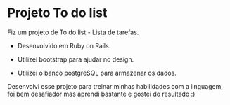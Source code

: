 # Projeto To do list 

Fiz um projeto de To do list - Lista de tarefas. 

* Desenvolvido em Ruby on Rails. 

* Utilizei bootstrap para ajudar no design. 

* Utilizei o banco postgreSQL para armazenar os dados. 

Desenvolvi esse projeto para treinar minhas habilidades com a linguagem, foi bem desafiador mas aprendi bastante e gostei do resultado :) 

